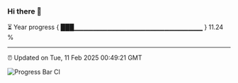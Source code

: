 ### Hi there 👋

⏳ Year progress { ███▁▁▁▁▁▁▁▁▁▁▁▁▁▁▁▁▁▁▁▁▁▁▁▁▁▁▁ } 11.24 %

---

⏰ Updated on Tue, 11 Feb 2025 00:49:21 GMT

![Progress Bar CI](https://github.com/Shyam-Makwana/GitHub-Actions-Demo/workflows/Progress%20Bar%20CI/badge.svg)
